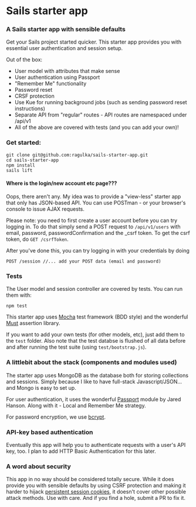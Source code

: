 # Sails starter app
### A Sails starter app with sensible defaults

Get your Sails project started quicker. This starter app provides you with essential user authentication and session setup.

Out of the box:

* User model with attributes that make sense
* User authentication using Passport
* "Remember Me" functionality
* Password reset
* CRSF protection
* Use Kue for running background jobs (such as sending password reset instructions)
* Separate API from "regular" routes - API routes are namespaced under /api/v1
* All of the above are covered with tests (and you can add your own)!

### Get started:

    git clone git@github.com:ragulka/sails-starter-app.git
    cd sails-starter-app
    npm install
    sails lift

#### Where is the login/new account etc page???

Oops, there aren't any. My idea was to provide a "view-less" starter app that only has JSON-based API. You can use POSTman - or your browser's console to issue AJAX requests.

Please note: you need to first create a user account before you can try logging in. To do that simply send a POST request to `/api/v1/users` with email, password, passwordConfirmation and the _csrf token. To get the csrf token, do `GET /csrfToken`.

After you've done this, you can try logging in with your credentials by doing

    POST /session //... add your POST data (email and password)

### Tests

The User model and session controller are covered by tests. You can run them with:

    npm test


This starter app uses [Mocha](http://mochajs.org/) test framework (BDD style) and the wonderful [Must](https://github.com/moll/js-must) assertion library.

If you want to add your own tests (for other models, etc), just add them to the `test` folder. Also note that the test databse is flushed of all data before and after running the test suite (using `test/bootstrap.js`).

### A littlebit about the stack (components and modules used)

The starter app uses MongoDB as the database both for storing collections and sessions. Simply because I like to have full-stack Javascript/JSON... and Mongo is easy to set up.

For user authentication, it uses the wonderful [Passport](http://passportjs.org/) module by Jared Hanson. Along with it - Local and Remember Me strategy.

For password encryption, we use [bcrypt](http://codahale.com/how-to-safely-store-a-password/).

### API-key based authentication

Eventually this app will help you to authenticate requests with a user's API key, too. I plan to add HTTP Basic Authentication for this later.

### A word about security

This app in no way should be considered totally secure. While it does provide you with sensible defaults by using CSRF protection and making it harder to hijack [persistent session cookies](http://fishbowl.pastiche.org/2004/01/19/persistent_login_cookie_best_practice/), it doesn't cover other possible attack methods. Use with care. And if you find a hole, submit a PR to fix it. 
